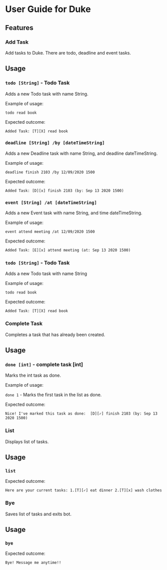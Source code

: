 # User Guide for Duke

## Features 

### Add Task 
Add tasks to Duke. There are todo, deadline and event tasks.

## Usage

### `todo [String]` - Todo Task

Adds a new Todo task with name String.

Example of usage: 

`todo read book`

Expected outcome:

`Added Task:
 [T][X] read book`
 
 ### `deadline [String] /by [dateTimeString]` 
 
 Adds a new Deadline task with name String, and deadline dateTimeString.
 
 Example of usage: 
 
 `deadline finish 2103 /by 12/09/2020 1500`
 
 Expected outcome:
 
 `Added Task:
 [D][x] finish 2103 (by: Sep 13 2020 1500)
  `
  
   ### `event [String] /at [dateTimeString]` 
   
   Adds a new Event task with name String, and time dateTimeString.
   
   Example of usage: 
   
   `event attend meeting /at 12/09/2020 1500`
   
   Expected outcome:
   
   `Added Task:
   [E][x] attend meeting (at: Sep 13 2020 1500)
    `
  
  ### `todo [String]` - Todo Task
  
  Adds a new Todo task with name String
  
  Example of usage: 
  
  `todo read book`
  
  Expected outcome:
  
  `Added Task:
   [T][X] read book`
   

 
### Complete Task
Completes a task that has already been created.

## Usage

### `done [int]` - complete task [int]

Marks the int task as done.

Example of usage: 

`done 1` - Marks the first task in the list as done.

Expected outcome:

`Nice! I've marked this task as done: 
 [D][✓] finish 2103 (by: Sep 13 2020 1500)`

### List
 Displays list of tasks.
 
 ## Usage
 
 ### `list`
 
 Expected outcome:
 
 `Here are your current tasks:
  1.[T][✓] eat dinner
  2.[T][x] wash clothes
 `

### Bye
Saves list of tasks and exits bot.

## Usage

### `bye`

Expected outcome:

`Bye! Message me anytime!!`
